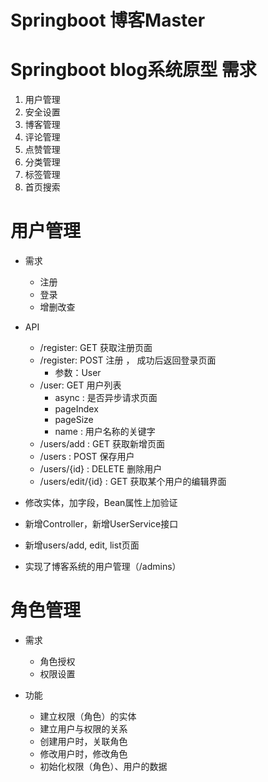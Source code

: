 # Springboot 博客Master

# Springboot blog系统原型 需求
1. 用户管理
2. 安全设置
3. 博客管理
4. 评论管理
5. 点赞管理
6. 分类管理
7. 标签管理
8. 首页搜索

# 用户管理

* 需求
    * 注册
    * 登录
    * 增删改查

* API
    * /register: GET 获取注册页面
    * /register: POST 注册 ， 成功后返回登录页面
        * 参数：User
    * /user: GET 用户列表
        * async : 是否异步请求页面
        * pageIndex
        * pageSize
        * name : 用户名称的关键字
    * /users/add : GET 获取新增页面
    * /users : POST 保存用户
    * /users/{id} : DELETE 删除用户
    * /users/edit/{id} : GET 获取某个用户的编辑界面

* 修改实体，加字段，Bean属性上加验证
* 新增Controller，新增UserService接口
* 新增users/add, edit, list页面
* 实现了博客系统的用户管理（/admins）

# 角色管理

* 需求
    * 角色授权
    * 权限设置
    
* 功能
    * 建立权限（角色）的实体
    * 建立用户与权限的关系
    * 创建用户时，关联角色
    * 修改用户时，修改角色
    * 初始化权限（角色）、用户的数据
    